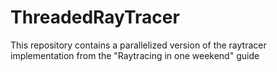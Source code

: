 # ThreadedRayTracer
This repository contains a parallelized version of the raytracer implementation from the "Raytracing in one weekend" guide
